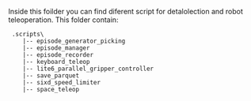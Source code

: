 Inside this foilder you can find diferent script for detalolection and robot teleoperation. This folder contain:

```
 .scripts\
    |-- episode_generator_picking
    |-- episode_manager
    |-- episode_recorder
    |-- keyboard_teleop
    |-- lite6_parallel_gripper_controller
    |-- save_parquet
    |-- sixd_speed_limiter
    |-- space_teleop
```

